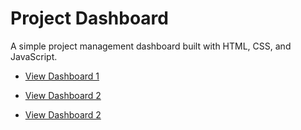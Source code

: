 # Project Dashboard

A simple project management dashboard built with HTML, CSS, and JavaScript.

- [View Dashboard 1](index.html)

- [View Dashboard 2](index2.html)

- [View Dashboard 2](index3.html)
